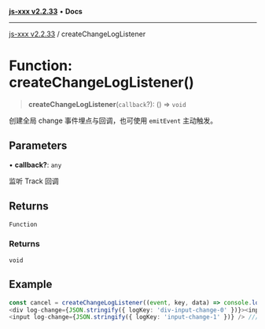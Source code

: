 [**js-xxx v2.2.33**](../README.md) • **Docs**

***

[js-xxx v2.2.33](../README.md) / createChangeLogListener

# Function: createChangeLogListener()

> **createChangeLogListener**(`callback`?): () => `void`

创建全局 change 事件埋点与回调，也可使用 `emitEvent` 主动触发。

## Parameters

• **callback?**: `any`

监听 Track 回调

## Returns

`Function`

### Returns

`void`

## Example

```ts
const cancel = createChangeLogListener((event, key, data) => console.log({ event, key, data })); /// 页面加载完成后创建监听器，取消监听器 cancel(); 。
<div log-change={JSON.stringify({ logKey: 'div-input-change-0' })}><input /></div> /// 父元素总监听
<input log-change={JSON.stringify({ logKey: 'input-change-1' })} /> /// 普通监听
```
